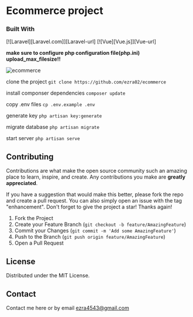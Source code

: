 # Ecommerce project

### Built With
[![Laravel][Laravel.com]][Laravel-url]
[![Vue][Vue.js]][Vue-url]

**make sure to configure php configuration file(php.ini) upload_max_filesize!!**

![ecommerce](https://user-images.githubusercontent.com/78965149/183610848-2dce1449-40a4-41f0-8acd-ed3a8ca60550.png)

clone the project `git clone https://github.com/ezra02/ecommerce`

install componser dependencies `composer update`

copy .env files `cp .env.example .env`

generate key `php artisan key:generate`

migrate database `php artisan migrate`

start server `php artisan serve`

## Contributing

Contributions are what make the open source community such an amazing place to learn, inspire, and create. Any contributions you make are **greatly appreciated**.

If you have a suggestion that would make this better, please fork the repo and create a pull request. You can also simply open an issue with the tag "enhancement".
Don't forget to give the project a star! Thanks again!

1. Fork the Project
2. Create your Feature Branch (`git checkout -b feature/AmazingFeature`)
3. Commit your Changes (`git commit -m 'Add some AmazingFeature'`)
4. Push to the Branch (`git push origin feature/AmazingFeature`)
5. Open a Pull Request

<!-- LICENSE -->
## License

Distributed under the MIT License.

<!-- CONTACT -->
## Contact
Contact me here or by email ezra4543@gmail.com
